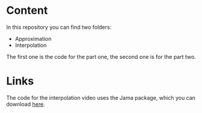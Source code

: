 # Content

In this repository you can find two folders:
- Approximation
- Interpolation

The first one is the code for the part one, the second one is for the part two.

# Links

The code for the interpolation video uses the Jama package, which you can download [here](https://math.nist.gov/javanumerics/jama/).
